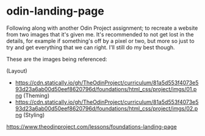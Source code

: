 # odin-landing-page
Following along with another Odin Project assignment; to recreate a website from two images that it's given me. It's recommended to not get lost in the details, for example if something's off by a pixel or two, but more so just to try and get everything that we can right. I'll still do my best though.

These are the images being referenced:

(Layout)
- https://cdn.statically.io/gh/TheOdinProject/curriculum/81a5d553f4073e593d23a6ab00d50eef8620796d/foundations/html_css/project/imgs/01.png
(Theming)
- https://cdn.statically.io/gh/TheOdinProject/curriculum/81a5d553f4073e593d23a6ab00d50eef8620796d/foundations/html_css/project/imgs/02.png
(Styling)

https://www.theodinproject.com/lessons/foundations-landing-page
